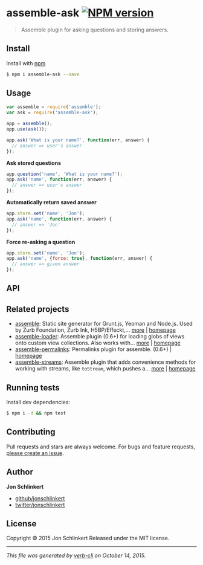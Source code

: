 # assemble-ask [![NPM version](https://badge.fury.io/js/assemble-ask.svg)](http://badge.fury.io/js/assemble-ask)

> Assemble plugin for asking questions and storing answers.

## Install

Install with [npm](https://www.npmjs.com/)

```sh
$ npm i assemble-ask --save
```

## Usage

```js
var assemble = require('assemble');
var ask = require('assemble-ask');

app = assemble();
app.use(ask());

app.ask('What is your name?', function(err, answer) {
  // answer => user's answer
});
```

**Ask stored questions**

```js
app.question('name', 'What is your name?');
app.ask('name', function(err, answer) {
  // answer => user's answer
});
```

**Automatically return saved answer**

```js
app.store.set('name', 'Jon');
app.ask('name', function(err, answer) {
  // answer => 'Jon'
});
```

**Force re-asking a question**

```js
app.store.set('name', 'Jon');
app.ask('name', {force: true}, function(err, answer) {
  // answer => given answer
});
```

## API

## Related projects

* [assemble](https://www.npmjs.com/package/assemble): Static site generator for Grunt.js, Yeoman and Node.js. Used by Zurb Foundation, Zurb Ink, H5BP/Effeckt,… [more](https://www.npmjs.com/package/assemble) | [homepage](http://assemble.io)
* [assemble-loader](https://www.npmjs.com/package/assemble-loader): Assemble plugin (0.6+) for loading globs of views onto custom view collections. Also works with… [more](https://www.npmjs.com/package/assemble-loader) | [homepage](https://github.com/jonschlinkert/assemble-loader)
* [assemble-permalinks](https://www.npmjs.com/package/assemble-permalinks): Permalinks plugin for assemble. (0.6+) | [homepage](https://github.com/jonschlinkert/assemble-permalinks)
* [assemble-streams](https://www.npmjs.com/package/assemble-streams): Assemble plugin that adds convenience methods for working with streams, like `toStream`, which pushes a… [more](https://www.npmjs.com/package/assemble-streams) | [homepage](https://github.com/jonschlinkert/assemble-streams)

## Running tests

Install dev dependencies:

```sh
$ npm i -d && npm test
```

## Contributing

Pull requests and stars are always welcome. For bugs and feature requests, [please create an issue](https://github.com/jonschlinkert/assemble-ask/issues/new).

## Author

**Jon Schlinkert**

+ [github/jonschlinkert](https://github.com/jonschlinkert)
+ [twitter/jonschlinkert](http://twitter.com/jonschlinkert)

## License

Copyright © 2015 Jon Schlinkert
Released under the MIT license.

***

_This file was generated by [verb-cli](https://github.com/assemble/verb-cli) on October 14, 2015._